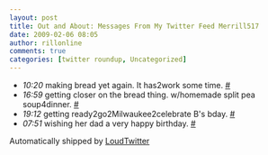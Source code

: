 ```yaml
---
layout: post
title: Out and About: Messages From My Twitter Feed Merrill517
date: 2009-02-06 08:05
author: rillonline
comments: true
categories: [twitter roundup, Uncategorized]
---
```

<ul class="loudtwitter"><li><em>10:20</em> making bread yet again. It has2work some time. <a href="http://twitter.com/merrill517/statuses/1180132416">#</a></li> <li><em>16:59</em> getting closer on the bread thing. w/homemade split pea soup4dinner. <a href="http://twitter.com/merrill517/statuses/1181378153">#</a></li> <li><em>19:12</em> getting ready2go2Milwaukee2celebrate B's bday. <a href="http://twitter.com/merrill517/statuses/1181729215">#</a></li> <li><em>07:51</em> wishing her dad a very happy birthday. <a href="http://twitter.com/merrill517/statuses/1183152395">#</a></li></ul>Automatically shipped by <a href="http://www.loudtwitter.com">LoudTwitter</a>
